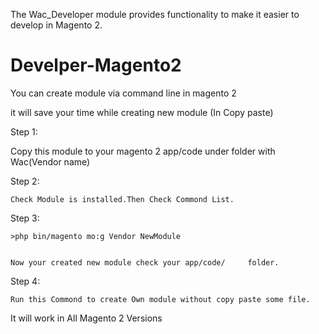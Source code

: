 The Wac_Developer module provides functionality to make it easier to develop in Magento 2.

# Develper-Magento2

You can create module via command line in magento 2

it will save your time while creating new module (In Copy paste)


Step 1:

   Copy this module to your magento 2 app/code under folder with  Wac(Vendor name)
   

Step 2:

    Check Module is installed.Then Check Commond List.
    
    
Step 3:

    >php bin/magento mo:g Vendor NewModule
    
    
    Now your created new module check your app/code/     folder.
    
Step 4:

    Run this Commond to create Own module without copy paste some file.
    


It will work in All Magento 2 Versions
    
    

